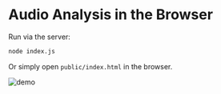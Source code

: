 # Audio Analysis in the Browser

Run via the server:

```bash
node index.js
```

Or simply open `public/index.html` in the browser.

![demo](https://github.com/igorracki/audio_visualizer/assets/26202076/e841dad4-0b5d-4f4c-abbe-8085bfc30242)
